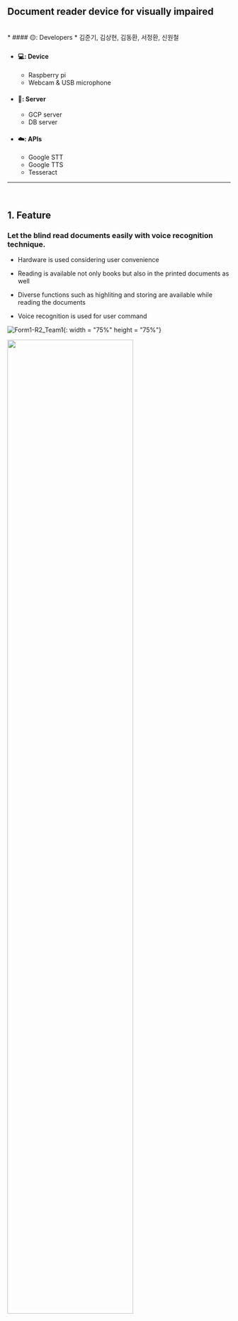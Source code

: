 ## Document reader device for visually impaired

</br>
* #### 🟡: Developers
  * 김준기, 김상현, 김동환, 서정환, 신원철

* #### 💻: Device
  * Raspberry pi
  * Webcam & USB microphone
 
* #### 📁: Server
  * GCP server
  * DB server

* #### ☁️: APIs
  * Google STT
  * Google TTS
  * Tesseract

<hr/>

</br>

## 1. Feature

### Let the blind read documents easily with voice recognition technique.

* Hardware is used considering user convenience

* Reading is available not only books but also in the printed documents as well

* Diverse functions such as highliting and storing are available while reading the documents 

* Voice recognition is used for user command



![Form1-R2_Team1](https://user-images.githubusercontent.com/72932922/112779092-ec52e000-9080-11eb-8fd4-473907c2c8b7.jpg){: width = "75%" height = "75%"}


<img src ="https://user-images.githubusercontent.com/72932922/112779092-ec52e000-9080-11eb-8fd4-473907c2c8b7.jpg" width = "75%" height = "75%">

